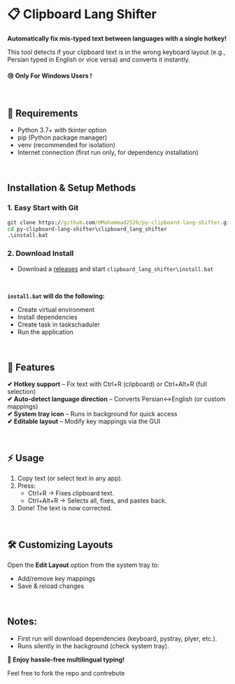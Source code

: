 # 📋 Clipboard Lang Shifter

**Automatically fix mis-typed text between languages with a single hotkey!**

This tool detects if your clipboard text is in the wrong keyboard layout (e.g., Persian typed in English or vice versa) and converts it instantly.

#### 😢 Only For Windows Users !

<br>

## 🔧 Requirements
- Python 3.7+ with tkinter option
- pip (Python package manager)
- venv (recommended for isolation)
- Internet connection (first run only, for dependency installation)

<br>

## Installation & Setup Methods

### 1. Easy Start with Git
```bat
git clone https://github.com/HMohammad2520/py-clipboard-lang-shifter.git
cd py-clipboard-lang-shifter\clipboard_lang_shifter
.\install.bat
```

### 2. Download Install
- Download a [releases](https://github.com/HMohammad2520/py-clipboard-lang-shift/releases) and start `clipboard_lang_shifter\install.bat`

<br>

**`install.bat` will do the following:**
- Create virtual environment 
- Install dependencies
- Create task in taskschaduler
- Run the application

<br>

## 🎯 Features

**✔ Hotkey support** – Fix text with Ctrl+R (clipboard) or Ctrl+Alt+R (full selection) <br>
**✔ Auto-detect language direction** – Converts Persian↔English (or custom mappings) <br>
**✔ System tray icon** – Runs in background for quick access <br>
**✔ Editable layout** – Modify key mappings via the GUI <br>

<br>

## ⚡ Usage

1. Copy text (or select text in any app).
2. Press:
    - Ctrl+R → Fixes clipboard text.
    - Ctrl+Alt+R → Selects all, fixes, and pastes back.
3. Done! The text is now corrected.

<br>

## 🛠 Customizing Layouts
Open the **Edit Layout** option from the system tray to:
- Add/remove key mappings
- Save & reload changes

<br>

## Notes:
- First run will download dependencies (keyboard, pystray, plyer, etc.).
- Runs silently in the background (check system tray).

**🌟 Enjoy hassle-free multilingual typing!**

Feel free to fork the repo and contrebute
